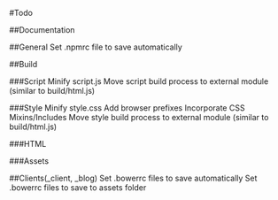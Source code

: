 #Todo



##Documentation



##General
Set .npmrc file to save automatically

##Build

###Script
Minify script.js
Move script build process to external module (similar to build/html.js)

###Style
Minify style.css
Add browser prefixes
Incorporate CSS Mixins/Includes
Move style build process to external module (similar to build/html.js)

###HTML

###Assets

##Clients(\_client, \_blog)
Set .bowerrc files to save automatically
Set .bowerrc files to save to assets folder
